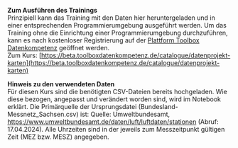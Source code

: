 **Zum Ausführen des Trainings**<br>
Prinzipiell kann das Training mit den Daten hier heruntergeladen und in einer entsprechenden Programmierumgebung ausgeführt werden.
Um das Training ohne die Einrichtung einer Programmierumgebung durchzuführen, kann es nach kostenloser Registrierung auf der [Plattform Toolbox Datenkompetenz](https://beta.toolboxdatenkompetenz.de) geöffnet werden.<br>
Zum Kurs: [https://beta.toolboxdatenkompetenz.de/catalogue/datenprojekt-karten](https://beta.toolboxdatenkompetenz.de/catalogue/datenprojekt-karten)

**Hinweis zu den verwendeten Daten** <br>
Für diesen Kurs sind die benötigten CSV-Dateien bereits hochgeladen. Wie diese bezogen, angepasst und verändert worden sind, wird im Notebook erklärt. Die Primärquelle der Ursprungsdatei (Bundesland-Messnetz_Sachsen.csv) ist: Quelle: Umweltbundesamt, https://www.umweltbundesamt.de/daten/luft/luftdaten/stationen (Abruf: 17.04.2024). Alle Uhrzeiten sind in der jeweils zum Messzeitpunkt gültigen Zeit (MEZ bzw. MESZ) angegeben.
